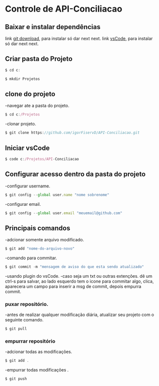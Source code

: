 # Controle de API-Conciliacao

## Baixar e instalar dependências
link [git download](https://gitforwindows.org/), para instalar só dar next next.
link [vsCode](https://code.visualstudio.com/download), para instalar só dar next next.

## Criar pasta do Projeto
```jsx
$ cd c:
```

```jsx
$ mkdir Projetos
```
		
## clone do projeto
-navegar ate a pasta do projeto.
```jsx
$ cd c:/Projetos
```
-clonar projeto.
```jsx
$ git clone https://github.com/igorFiservD/API-Conciliacao.git
```
		
## Iniciar vsCode
```jsx
$ code c:/Projetos/API-Conciliacao
```

## Configurar acesso dentro da pasta do projeto
-configurar username.
```jsx
$ git config --global user.name "nome sobrenome"
```
-configurar email.
```jsx
$ git config --global user.email "meuemail@github.com"
```

## Principais comandos
-adcionar somente arquivo modificado.
```jsx
$ git add "nome-do-arquivo-novo"
```
-comando para commitar.
```jsx
$ git commit -m "mensagem de aviso do que esta sendo atualizado"
```

-usando plugin do vsCode.
-caso seja um txt ou outras extenções. dê um ctrl-s para salvar, ao lado esquerdo tem o icone para commitar algo, clica, aparecera um campo para inserir a msg de commit, depois empurra commit.

### puxar repositório.
-antes de realizar qualquer modificação diária, atualizar seu projeto com o seguinte comando.
```jsx
$ git pull
```

### empurrar repositório
-adcionar todas as modificações.
```jsx
$ git add .
```
-empurrar todas modificações  .
```jsx 
$ git push
```

